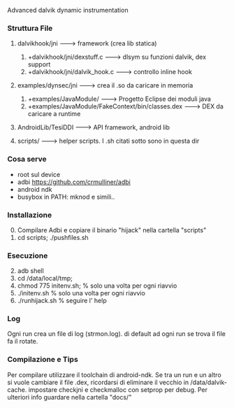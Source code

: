 Advanced dalvik dynamic instrumentation

### Struttura File ###

1. dalvikhook/jni ---> framework (crea lib statica)
	1. +dalvikhook/jni/dexstuff.c ---> dlsym su funzioni dalvik, dex support
	2. +dalvikhook/jni/dalvik_hook.c ---> controllo inline hook

2. examples/dynsec/jni	---> crea il .so da caricare in memoria
	1. +examples/JavaModule/ ---> Progetto Eclipse dei moduli java
	2. +examples/JavaModule/FakeContext/bin/classes.dex ---> DEX da caricare a runtime

3. AndroidLib/TesiDDI ---> API framework, android lib

4. scripts/ ---> helper scripts. I .sh citati sotto sono in questa dir


### Cosa serve ###

- root sul device 
- adbi https://github.com/crmulliner/adbi
- android ndk
- busybox in PATH: mknod e simili..

### Installazione ###

0. Compilare Adbi e copiare il binario "hijack" nella cartella "scripts"
1. cd scripts; ./pushfiles.sh

### Esecuzione ###

2. adb shell
3. cd /data/local/tmp;
4. chmod 775 initenv.sh; % solo una volta per ogni riavvio
5. ./initenv.sh  % solo una volta per ogni riavvio
6. ./runhijack.sh  % seguire l' help

### Log ###

Ogni run crea un file di log (strmon.log). 
di default ad ogni run se trova il file fa il rotate.

### Compilazione e Tips ###

Per compilare utilizzare il toolchain di android-ndk.
Se tra un run e un altro si vuole cambiare il file .dex, ricordarsi di eliminare il vecchio in /data/dalvik-cache.
impostare checkjni e checkmalloc con setprop per debug.
Per ulteriori info guardare nella cartella "docs/"




